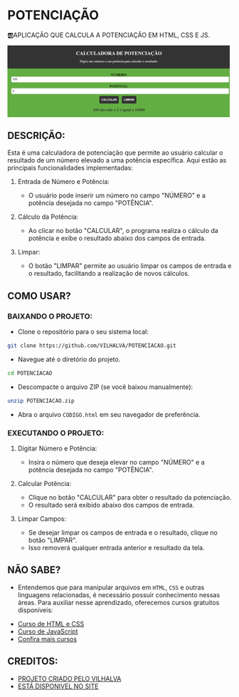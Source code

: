 # POTENCIAÇÃO
🆎APLICAÇÃO QUE CALCULA A POTENCIAÇÃO EM HTML, CSS E JS.

<img src="FOTO.png" align="center" width="500"> <br>

## DESCRIÇÃO:
Esta é uma calculadora de potenciação que permite ao usuário calcular o resultado de um número elevado a uma potência específica. Aqui estão as principais funcionalidades implementadas:

1. Entrada de Número e Potência:
   - O usuário pode inserir um número no campo "NÚMERO" e a potência desejada no campo "POTÊNCIA".

2. Cálculo da Potência:
   - Ao clicar no botão "CALCULAR", o programa realiza o cálculo da potência e exibe o resultado abaixo dos campos de entrada.

3. Limpar:
   - O botão "LIMPAR" permite ao usuário limpar os campos de entrada e o resultado, facilitando a realização de novos cálculos.

## COMO USAR?
### BAIXANDO O PROJETO:
* Clone o repositório para o seu sistema local:

```bash
git clone https://github.com/VILHALVA/POTENCIACAO.git
```

* Navegue até o diretório do projeto.

```bash
cd POTENCIACAO
```

* Descompacte o arquivo ZIP (se você baixou manualmente):

```bash
unzip POTENCIACAO.zip
```

* Abra o arquivo `CODIGO.html` em seu navegador de preferência.

### EXECUTANDO O PROJETO:
1. Digitar Número e Potência:
   - Insira o número que deseja elevar no campo "NÚMERO" e a potência desejada no campo "POTÊNCIA".

2. Calcular Potência:
   - Clique no botão "CALCULAR" para obter o resultado da potenciação.
   - O resultado será exibido abaixo dos campos de entrada.

3. Limpar Campos:
   - Se desejar limpar os campos de entrada e o resultado, clique no botão "LIMPAR".
   - Isso removerá qualquer entrada anterior e resultado da tela.

## NÃO SABE?
- Entendemos que para manipular arquivos em `HTML`, `CSS` e outras linguagens relacionadas, é necessário possuir conhecimento nessas áreas. Para auxiliar nesse aprendizado, oferecemos cursos gratuitos disponíveis:
* [Curso de HTML e CSS](https://github.com/VILHALVA/CURSO-DE-HTML-E-CSS)
* [Curso de JavaScript](https://github.com/VILHALVA/CURSO-DE-JAVASCRIPT)
* [Confira mais cursos](https://github.com/VILHALVA?tab=repositories&q=+topic:CURSO)

## CREDITOS:
- [PROJETO CRIADO PELO VILHALVA](https://github.com/VILHALVA)
- [ESTÁ DISPONIVEL NO SITE](https://vilhalva.github.io/STYLER/STYLER.html)

